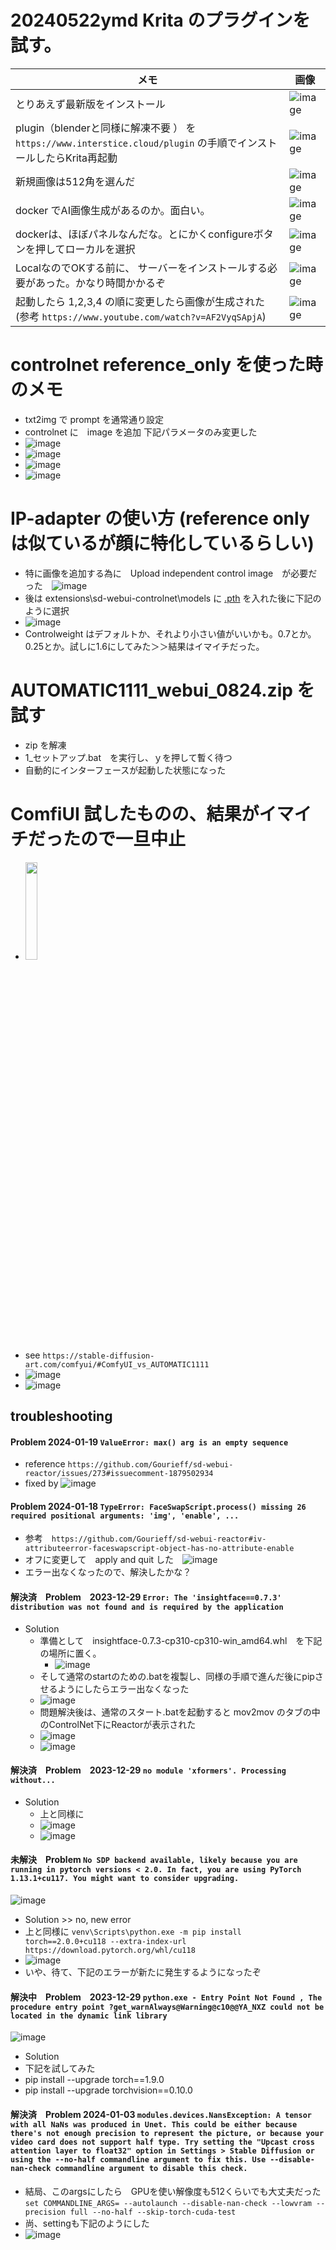 # 20240522ymd  Krita のプラグインを試す。

|メモ |画像 |
|-|-|
|とりあえず最新版をインストール|![image](https://github.com/jamad/jamad.github.io/assets/949913/77fb1e14-2b84-43df-9bde-ba7d5fe1622d)|
|plugin（blenderと同様に解凍不要 ） を　`https://www.interstice.cloud/plugin` の手順でインストールしたらKrita再起動|![image](https://github.com/jamad/jamad.github.io/assets/949913/2d05fae0-6ef9-4b66-ae03-819055443ea5)|
|新規画像は512角を選んだ  |![image](https://github.com/jamad/jamad.github.io/assets/949913/a03694a1-eedb-4a17-9f49-5ff0431de334)|
|docker でAI画像生成があるのか。面白い。|![image](https://github.com/jamad/jamad.github.io/assets/949913/fb4dfe1d-1c86-49d4-8734-7bd9294f83ca)|
|dockerは、ほぼパネルなんだな。とにかくconfigureボタンを押してローカルを選択|![image](https://github.com/jamad/jamad.github.io/assets/949913/4c365130-dda1-4e5c-9fb1-d434b5c81323)|
|LocalなのでOKする前に、 サーバーをインストールする必要があった。かなり時間かかるぞ|![image](https://github.com/jamad/jamad.github.io/assets/949913/ac217c34-67c6-41ea-838b-2516404744e8)|
|起動したら 1,2,3,4 の順に変更したら画像が生成された (参考 `https://www.youtube.com/watch?v=AF2VyqSApjA`)   |![image](https://github.com/jamad/jamad.github.io/assets/949913/ce4c9da6-cd47-4584-9349-a9d1c8950777)|





# controlnet reference_only を使った時のメモ
* txt2img で prompt を通常通り設定
* controlnet に　image を追加 下記パラメータのみ変更した
* ![image](https://github.com/jamad/jamad.github.io/assets/949913/8707a7c5-c630-450a-af53-45ecdd9d81b4)
* ![image](https://github.com/jamad/jamad.github.io/assets/949913/71e1df21-81ac-4dad-86e6-c38288b39ade)
* ![image](https://github.com/jamad/jamad.github.io/assets/949913/120b2304-53a0-48a2-ade0-6730eea761ce)
* ![image](https://github.com/jamad/jamad.github.io/assets/949913/0921146d-8e9a-4c94-a3c5-aa79f5ab7635)


# IP-adapter の使い方 (reference only は似ているが顔に特化しているらしい)
* 特に画像を追加する為に　Upload independent control image　が必要だった　![image](https://github.com/jamad/jamad.github.io/assets/949913/46809d9d-c459-498d-b085-bf09ef1363a7)
* 後は  extensions\sd-webui-controlnet\models に [.pth](https://huggingface.co/lllyasviel/sd_control_collection/tree/main) を入れた後に下記のように選択
* ![image](https://github.com/jamad/jamad.github.io/assets/949913/48f73fe4-f7f2-4c60-afd2-2c6ddf0767d2)
* Controlweight はデフォルトか、それより小さい値がいいかも。0.7とか。0.25とか。試しに1.6にしてみた＞＞結果はイマイチだった。


# AUTOMATIC1111_webui_0824.zip を試す
* zip を解凍
* 1_セットアップ.bat　を実行し、ｙを押して暫く待つ
* 自動的にインターフェースが起動した状態になった

# ComfiUI 試したものの、結果がイマイチだったので一旦中止
* <img src="https://github.com/jamad/jamad.github.io/assets/949913/0ba82b15-1158-4c23-b78d-da46ecec53ce" width="20%">
* see `https://stable-diffusion-art.com/comfyui/#ComfyUI_vs_AUTOMATIC1111`
* ![image](https://github.com/jamad/jamad.github.io/assets/949913/e2cbef15-90a6-45bd-ad19-f028c3be640e)
* ![image](https://github.com/jamad/jamad.github.io/assets/949913/6499fa30-35e8-4897-b634-89e43e21588d)

## troubleshooting

#### Problem 2024-01-19 `ValueError: max() arg is an empty sequence`
* reference `https://github.com/Gourieff/sd-webui-reactor/issues/273#issuecomment-1879502934`
* fixed by ![image](https://github.com/jamad/jamad.github.io/assets/949913/397ebcee-986e-41b6-abde-608a922ddb97)


#### Problem 2024-01-18 `TypeError: FaceSwapScript.process() missing 26 required positional arguments: 'img', 'enable', ...`
* 参考　`https://github.com/Gourieff/sd-webui-reactor#iv-attributeerror-faceswapscript-object-has-no-attribute-enable`
* オフに変更して　apply and quit した　![image](https://github.com/jamad/jamad.github.io/assets/949913/a5e96ee2-f3ca-49f3-81ae-0404e80481ac)
* エラー出なくなったので、解決したかな？


#### 解決済　Problem　2023-12-29  `Error: The 'insightface==0.7.3' distribution was not found and is required by the application`
* Solution
  * 準備として　insightface-0.7.3-cp310-cp310-win_amd64.whl　を下記の場所に置く。
    * ![image](https://github.com/jamad/jamad.github.io/assets/949913/7f27197c-63be-45f7-bb14-10196cac1bc8)
  * そして通常のstartのための.batを複製し、同様の手順で進んだ後にpipさせるようにしたらエラー出なくなった
  * ![image](https://github.com/jamad/jamad.github.io/assets/949913/f3439a84-243e-4121-bfa2-a24ced383c24)
  * 問題解決後は、通常のスタート.batを起動すると mov2mov のタブの中のControlNet下にReactorが表示された
  * ![image](https://github.com/jamad/jamad.github.io/assets/949913/10dbaa9a-ecc7-416c-8d06-c4c3bc639f3d)
  * ![image](https://github.com/jamad/jamad.github.io/assets/949913/bf9228c7-cf9e-4e7a-878d-a50947b6add8)






####  解決済　Problem　2023-12-29 `no module 'xformers'. Processing without...`
* Solution
  * 上と同様に
  * ![image](https://github.com/jamad/jamad.github.io/assets/949913/15106516-34a7-45dc-90b8-aae5ce137964)
  * ![image](https://github.com/jamad/jamad.github.io/assets/949913/5b067cd7-3eca-45bd-8311-77e5ca1a4aa3)

#### 未解決　Problem `No SDP backend available, likely because you are running in pytorch versions < 2.0. In fact, you are using PyTorch 1.13.1+cu117. You might want to consider upgrading.`
![image](https://github.com/jamad/jamad.github.io/assets/949913/f6480ec4-8862-43aa-bbdc-901ed4ee5315)
* Solution >> no, new error
 * 上と同様に  `venv\Scripts\python.exe -m pip install torch==2.0.0+cu118 --extra-index-url https://download.pytorch.org/whl/cu118`
 * ![image](https://github.com/jamad/jamad.github.io/assets/949913/1a7d72a7-228d-4305-9934-36674b9f42e8)
 * いや、待て、下記のエラーが新たに発生するようになったぞ

#### 解決中　Problem　2023-12-29 `python.exe - Entry Point Not Found , The procedure entry point ?get_warnAlways@Warning@c10@@YA_NXZ could not be located in the dynamic link library `
![image](https://github.com/jamad/jamad.github.io/assets/949913/c1b7d67a-2b79-4033-af5d-f300d9b17583)
* Solution
* 下記を試してみた
* pip install --upgrade torch==1.9.0
* pip install --upgrade torchvision==0.10.0

#### 解決済　Problem 2024-01-03 `modules.devices.NansException: A tensor with all NaNs was produced in Unet. This could be either because there's not enough precision to represent the picture, or because your video card does not support half type. Try setting the "Upcast cross attention layer to float32" option in Settings > Stable Diffusion or using the --no-half commandline argument to fix this. Use --disable-nan-check commandline argument to disable this check.`
* 結局、このargsにしたら　GPUを使い解像度も512くらいでも大丈夫だった　`set COMMANDLINE_ARGS= --autolaunch --disable-nan-check --lowvram --precision full --no-half --skip-torch-cuda-test`
* 尚、settingも下記のようにした
* ![image](https://github.com/jamad/jamad.github.io/assets/949913/011b6749-6df5-4d30-9e52-ff6da0ee2e13)

